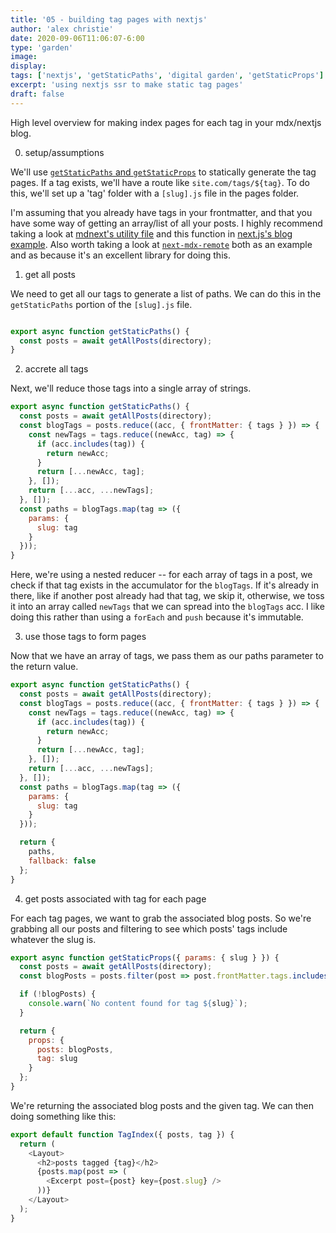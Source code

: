 ```yaml
---
title: '05 - building tag pages with nextjs'
author: 'alex christie'
date: 2020-09-06T11:06:07-6:00
type: 'garden'
image: 
display: 
tags: ['nextjs', 'getStaticPaths', 'digital garden', 'getStaticProps']
excerpt: 'using nextjs ssr to make static tag pages'
draft: false
---
```


High level overview for making index pages for each tag in your mdx/nextjs blog.

0. setup/assumptions

We'll use [`getStaticPaths` and `getStaticProps`](https://nextjs.org/docs/basic-features/data-fetching#getstaticprops-static-generation) to statically generate the tag pages. If a tag exists, we'll have a route like `site.com/tags/${tag}`. To do this, we'll set up a 'tag' folder with a `[slug].js` file in the pages folder.

I'm assuming that you already have tags in your frontmatter, and that you have some way of getting an array/list of all your posts. I highly recommend taking a look at [mdnext's utility file](https://github.com/domitriusclark/mdnext-blog/blob/master/src/utils/get-mdx-content.js) and this function in [next.js's blog example](https://github.com/vercel/next.js/blob/canary/examples/blog-starter/lib/api.js). Also worth taking a look at [`next-mdx-remote`](https://github.com/hashicorp/next-mdx-remote#example-usage) both as an example and as because it's an excellent library for doing this.

1. get all posts

We need to get all our tags to generate a list of paths. We can do this in the `getStaticPaths` portion of the `[slug].js` file.

```js

export async function getStaticPaths() {
  const posts = await getAllPosts(directory);
}

```

2. accrete all tags

Next, we'll reduce those tags into a single array of strings.

```js
export async function getStaticPaths() {
  const posts = await getAllPosts(directory);
  const blogTags = posts.reduce((acc, { frontMatter: { tags } }) => {
    const newTags = tags.reduce((newAcc, tag) => {
      if (acc.includes(tag)) {
        return newAcc;
      }
      return [...newAcc, tag];
    }, []);
    return [...acc, ...newTags];
  }, []);
  const paths = blogTags.map(tag => ({
    params: {
      slug: tag
    }
  }));
}
```

Here, we're using a nested reducer -- for each array of tags in a post, we check if that tag exists in the accumulator for the `blogTags`. If it's already in there, like if another post already had that tag, we skip it, otherwise, we toss it into an array called `newTags` that we can spread into the `blogTags` acc. I like doing this rather than using a `forEach` and `push` because it's immutable.

3. use those tags to form pages

Now that we have an array of tags, we pass them as our paths parameter to the return value.

```js
export async function getStaticPaths() {
  const posts = await getAllPosts(directory);
  const blogTags = posts.reduce((acc, { frontMatter: { tags } }) => {
    const newTags = tags.reduce((newAcc, tag) => {
      if (acc.includes(tag)) {
        return newAcc;
      }
      return [...newAcc, tag];
    }, []);
    return [...acc, ...newTags];
  }, []);
  const paths = blogTags.map(tag => ({
    params: {
      slug: tag
    }
  }));

  return {
    paths,
    fallback: false
  };
}
```

4. get posts associated with tag for each page

For each tag pages, we want to grab the associated blog posts. So we're grabbing all our posts and filtering to see which posts' tags include whatever the slug is.

```js
export async function getStaticProps({ params: { slug } }) {
  const posts = await getAllPosts(directory);
  const blogPosts = posts.filter(post => post.frontMatter.tags.includes(slug));

  if (!blogPosts) {
    console.warn(`No content found for tag ${slug}`);
  }

  return {
    props: {
      posts: blogPosts,
      tag: slug
    }
  };
}
```

We're returning the associated blog posts and the given tag. We can then doing something like this:

```js
export default function TagIndex({ posts, tag }) {
  return (
    <Layout>
      <h2>posts tagged {tag}</h2>
      {posts.map(post => (
        <Excerpt post={post} key={post.slug} />
      ))}
    </Layout>
  );
}
```
